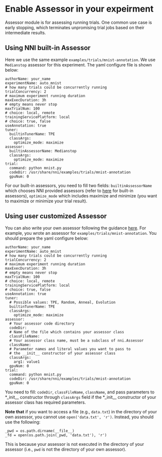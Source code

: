 # **Enable Assessor in your expeirment**

Assessor module is for assessing running trials. One common use case is early stopping, which terminates unpromising trial jobs based on their intermediate results.

## Using NNI built-in Assessor

Here we use the same example `examples/trials/mnist-annotation`. We use `Medianstop` assessor for this experiment. The yaml configure file is shown below:

    authorName: your_name
    experimentName: auto_mnist
    # how many trials could be concurrently running
    trialConcurrency: 2
    # maximum experiment running duration
    maxExecDuration: 3h
    # empty means never stop
    maxTrialNum: 100
    # choice: local, remote  
    trainingServicePlatform: local
    # choice: true, false  
    useAnnotation: true
    tuner:
      builtinTunerName: TPE
      classArgs:
        optimize_mode: maximize
    assessor:
      builtinAssessorName: Medianstop
      classArgs:
        optimize_mode: maximize
    trial:
      command: python mnist.py
      codeDir: /usr/share/nni/examples/trials/mnist-annotation
      gpuNum: 0
    

For our built-in assessors, you need to fill two fields: `builtinAssessorName` which chooses NNI provided assessors (refer to [here]() for built-in assessors), `optimize_mode` which includes maximize and minimize (you want to maximize or minimize your trial result).

## Using user customized Assessor

You can also write your own assessor following the guidance [here](). For example, you wrote an assessor for `examples/trials/mnist-annotation`. You should prepare the yaml configure below:

    authorName: your_name
    experimentName: auto_mnist
    # how many trials could be concurrently running
    trialConcurrency: 2
    # maximum experiment running duration
    maxExecDuration: 3h
    # empty means never stop
    maxTrialNum: 100
    # choice: local, remote  
    trainingServicePlatform: local
    # choice: true, false  
    useAnnotation: true
    tuner:
      # Possible values: TPE, Random, Anneal, Evolution
      builtinTunerName: TPE
      classArgs:
        optimize_mode: maximize
    assessor:
      # Your assessor code directory
      codeDir: 
      # Name of the file which contains your assessor class
      classFileName: 
      # Your assessor class name, must be a subclass of nni.Assessor
      className: 
      # Parameter names and literal values you want to pass to
      # the __init__ constructor of your assessor class
      classArgs:
        arg1: value1
      gpuNum: 0
    trial:
      command: python mnist.py
      codeDir: /usr/share/nni/examples/trials/mnist-annotation
      gpuNum: 0
    

You need to fill: `codeDir`, `classFileName`, `className`, and pass parameters to *\_init__ constructor through `classArgs` field if the *\_init__ constructor of your assessor class has required parameters.

**Note that** if you want to access a file (e.g., ```data.txt```) in the directory of your own assessor, you cannot use ```open('data.txt', 'r')```. Instead, you should use the following:

    _pwd = os.path.dirname(__file__)
    _fd = open(os.path.join(_pwd, 'data.txt'), 'r')
    

This is because your assessor is not executed in the directory of your assessor (i.e., ```pwd``` is not the directory of your own assessor).